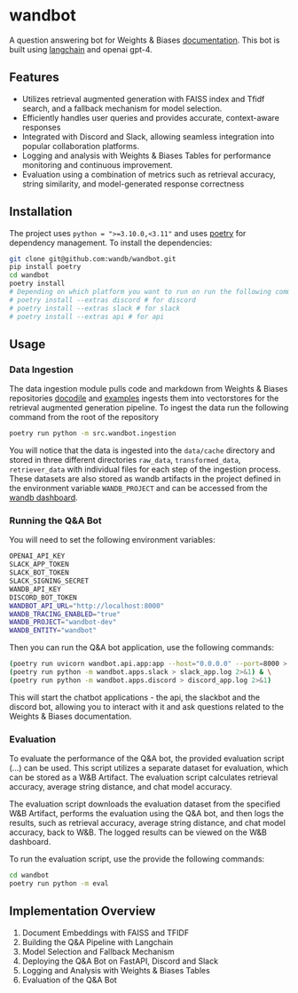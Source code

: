 # wandbot

A question answering bot for Weights & Biases [documentation](https://docs.wandb.ai/).
This bot is built using [langchain](https://python.langchain.com/en/latest/) and openai gpt-4.

## Features

- Utilizes retrieval augmented generation with FAISS index and Tfidf search, and a fallback mechanism for model selection.
- Efficiently handles user queries and provides accurate, context-aware responses
- Integrated with Discord and Slack, allowing seamless integration into popular collaboration platforms.
- Logging and analysis with Weights & Biases Tables for performance monitoring and continuous improvement.
- Evaluation using a combination of metrics such as retrieval accuracy, string similarity, and model-generated response correctness

## Installation

The project uses `python = ">=3.10.0,<3.11"` and uses [poetry](https://python-poetry.org/) for dependency management. To install the dependencies:

```bash
git clone git@github.com:wandb/wandbot.git
pip install poetry
cd wandbot
poetry install
# Depending on which platform you want to run on run the following command:
# poetry install --extras discord # for discord
# poetry install --extras slack # for slack
# poetry install --extras api # for api
```

## Usage

### Data Ingestion

The data ingestion module pulls code and markdown from Weights & Biases repositories [docodile](https://github.com/wandb/docodile) and [examples](https://github.com/wandb/examples) ingests them into vectorstores for the retrieval augmented generation pipeline.
To ingest the data run the following command from the root of the repository
```bash
poetry run python -m src.wandbot.ingestion
```
You will notice that the data is ingested into the `data/cache` directory and stored in three different directories `raw_data`, `transformed_data`, `retriever_data` with individual files for each step of the ingestion process.
These datasets are also stored as wandb artifacts in the project defined in the environment variable `WANDB_PROJECT` and can be accessed from the [wandb dashboard](https://wandb.ai/wandb/wandbot).


### Running the Q&A Bot

You will need to set the following environment variables:

```bash
OPENAI_API_KEY
SLACK_APP_TOKEN
SLACK_BOT_TOKEN
SLACK_SIGNING_SECRET
WANDB_API_KEY
DISCORD_BOT_TOKEN
WANDBOT_API_URL="http://localhost:8000"
WANDB_TRACING_ENABLED="true"
WANDB_PROJECT="wandbot-dev"
WANDB_ENTITY="wandbot"
```
Then you can run the Q&A bot application, use the following commands:
```bash
(poetry run uvicorn wandbot.api.app:app --host="0.0.0.0" --port=8000 > api.log 2>&1) & \
(poetry run python -m wandbot.apps.slack > slack_app.log 2>&1) & \
(poetry run python -m wandbot.apps.discord > discord_app.log 2>&1)
```

This will start the chatbot applications - the api, the slackbot and the discord bot, allowing you to interact with it and ask questions related to the Weights & Biases documentation.

### Evaluation

To evaluate the performance of the Q&A bot, the provided evaluation script (…) can be used. This script utilizes a separate dataset for evaluation, which can be stored as a W&B Artifact. The evaluation script calculates retrieval accuracy, average string distance, and chat model accuracy.

The evaluation script downloads the evaluation dataset from the specified W&B Artifact, performs the evaluation using the Q&A bot, and then logs the results, such as retrieval accuracy, average string distance, and chat model accuracy, back to W&B. The logged results can be viewed on the W&B dashboard.

To run the evaluation script, use the provide the following commands:

```bash
cd wandbot
poetry run python -m eval
```

## Implementation Overview

1. Document Embeddings with FAISS and TFIDF
2. Building the Q&A Pipeline with Langchain
3. Model Selection and Fallback Mechanism
4. Deploying the Q&A Bot on FastAPI, Discord and Slack
5. Logging and Analysis with Weights & Biases Tables
6. Evaluation of the Q&A Bot
